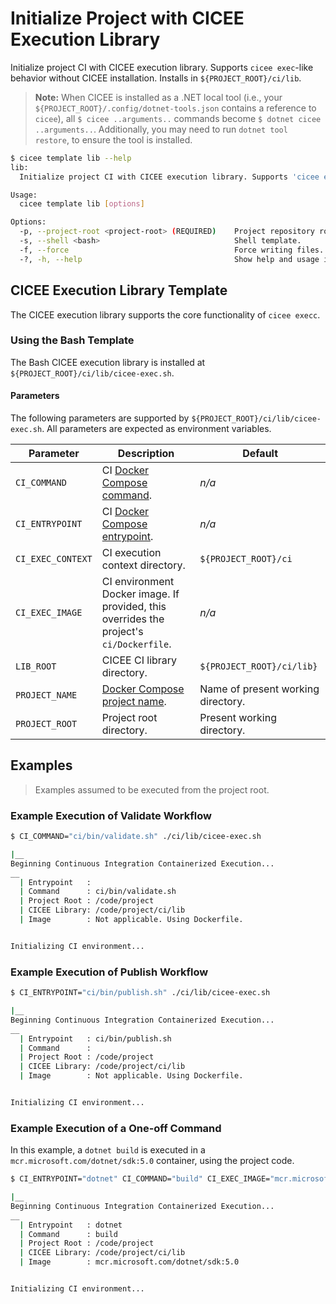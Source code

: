 # Initialize Project with CICEE Execution Library

Initialize project CI with CICEE execution library. Supports `cicee exec`-like behavior without CICEE installation. Installs in `${PROJECT_ROOT}/ci/lib`.

> **Note:** When CICEE is installed as a .NET local tool (i.e., your `${PROJECT_ROOT}/.config/dotnet-tools.json` contains a reference to `cicee`), all `$ cicee ..arguments..` commands become `$ dotnet cicee ..arguments..`. Additionally, you may need to run `dotnet tool restore`, to ensure the tool is installed.

```bash
$ cicee template lib --help
lib:
  Initialize project CI with CICEE execution library. Supports 'cicee exec'-like behavior without CICEE installation.

Usage:
  cicee template lib [options]

Options:
  -p, --project-root <project-root> (REQUIRED)    Project repository root directory [default: present working directory]
  -s, --shell <bash>                              Shell template.
  -f, --force                                     Force writing files. Overwrites files which already exist.
  -?, -h, --help                                  Show help and usage information
```

## CICEE Execution Library Template

The CICEE execution library supports the core functionality of `cicee execc`.

### Using the Bash Template

The Bash CICEE execution library is installed at `${PROJECT_ROOT}/ci/lib/cicee-exec.sh`.

#### Parameters

The following parameters are supported by `${PROJECT_ROOT}/ci/lib/cicee-exec.sh`. All parameters are expected as environment variables.

| Parameter         | Description                                                                             | Default                            |
| ----------------- | --------------------------------------------------------------------------------------- | ---------------------------------- |
| `CI_COMMAND`      | CI [Docker Compose command][].                                                          | _n/a_                              |
| `CI_ENTRYPOINT`   | CI [Docker Compose entrypoint][].                                                       | _n/a_                              |
| `CI_EXEC_CONTEXT` | CI execution context directory.                                                         | `${PROJECT_ROOT}/ci`               |
| `CI_EXEC_IMAGE`   | CI environment Docker image. If provided, this overrides the project's `ci/Dockerfile`. | _n/a_                              |
| `LIB_ROOT`        | CICEE CI library directory.                                                             | `${PROJECT_ROOT}/ci/lib}`          |
| `PROJECT_NAME`    | [Docker Compose project name][].                                                        | Name of present working directory. |
| `PROJECT_ROOT`    | Project root directory.                                                                 | Present working directory.         |

## Examples

> Examples assumed to be executed from the project root.

### Example Execution of Validate Workflow

```bash
$ CI_COMMAND="ci/bin/validate.sh" ./ci/lib/cicee-exec.sh

|__
Beginning Continuous Integration Containerized Execution...
__
  | Entrypoint   : 
  | Command      : ci/bin/validate.sh
  | Project Root : /code/project
  | CICEE Library: /code/project/ci/lib
  | Image        : Not applicable. Using Dockerfile.


Initializing CI environment...
```

### Example Execution of Publish Workflow

```bash
$ CI_ENTRYPOINT="ci/bin/publish.sh" ./ci/lib/cicee-exec.sh

|__
Beginning Continuous Integration Containerized Execution...
__
  | Entrypoint   : ci/bin/publish.sh
  | Command      :
  | Project Root : /code/project
  | CICEE Library: /code/project/ci/lib
  | Image        : Not applicable. Using Dockerfile.


Initializing CI environment...
```

### Example Execution of a One-off Command

In this example, a `dotnet build` is executed in a `mcr.microsoft.com/dotnet/sdk:5.0` container, using the project code.

```bash
$ CI_ENTRYPOINT="dotnet" CI_COMMAND="build" CI_EXEC_IMAGE="mcr.microsoft.com/dotnet/sdk:5.0" ./ci/lib/cicee-exec.sh

|__
Beginning Continuous Integration Containerized Execution...
__
  | Entrypoint   : dotnet
  | Command      : build
  | Project Root : /code/project
  | CICEE Library: /code/project/ci/lib
  | Image        : mcr.microsoft.com/dotnet/sdk:5.0


Initializing CI environment...
```

[Docker Compose command]: https://docs.docker.com/compose/compose-file/compose-file-v3/#command
[Docker Compose entrypoint]: https://docs.docker.com/compose/compose-file/compose-file-v3/#entrypoint
[Docker Compose project name]: https://docs.docker.com/compose/reference/envvars/#compose_project_name
